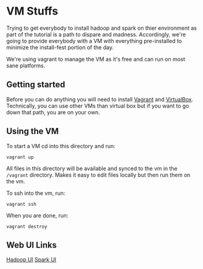 # VM Stuffs

Trying to get everybody to install hadoop and spark on thier environment as part of the tutorial is a path to dispare and madness.  Accordingly, we're going to provide everybody with a VM with everything pre-installed to minimize the install-fest portion of the day.

We're using vagrant to manage the VM as it's free and can run on most sane platforms.

## Getting started

Before you can do anything you will need to install [Vagrant](https://www.vagrantup.com/downloads.html) and [VirtualBox](https://www.virtualbox.org/wiki/Downloads).  Technically, you can use other VMs than virtual box but if you want to go down that path, you are on your own.

## Using the VM

To start a VM cd into this directory and run:

```
vagrant up
```

All files in this directory will be available and synced to the vm in the `/vagrant` directory.  Makes it easy to edit files locally but then run them on the vm.

To ssh into the vm, run:

```
vagrant ssh
```

When you are done, run:

```
vagrant destroy
```



## Web UI Links

[Hadoop UI](http://my-hadoops:8088/cluster)
[Spark UI](http://my-hadoops:18080/)